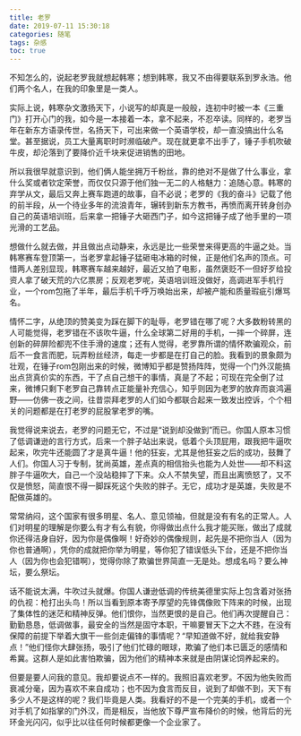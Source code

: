```yaml
---
title: 老罗
date: 2019-07-11 15:30:18
categories: 随笔
tags: 杂感
toc: true
---
```

不知怎么的，说起老罗我就想起韩寒；想到韩寒，我又不由得要联系到罗永浩。他们两个名人，在我的印象里是一类人。

实际上说，韩寒杂文激扬天下，小说写的却真是一般般，连初中时被一本《三重门》打开心门的我，如今是一本接着一本，拿不起来，不忍卒读。同样的，老罗当年在新东方语录传世，名扬天下，可出来做一个英语学校，却一直没搞出什么名堂。甚至据说，员工大量离职时时濒临破产。现在就更拿不出手了，锤子手机吹破牛皮，却沦落到了要降价近千块来促进销售的田地。

所以我很早就意识到，他们俩人能坐拥万千粉丝，靠的绝对不是做了什么事业，拿什么奖或者钦定荣誉，而仅仅只源于他们独一无二的人格魅力：追随心意。韩寒的弃学从文，最后又奔上赛车跑道的故事，自不必说；老罗的《我的奋斗》记载了他的前半段，从一个待业多年的流浪青年，辗转到新东方教书，再愤而离开转身创办自己的英语培训班，后来拿一把锤子大砸西门子，如今这把锤子成了他手里的一项光滑的工艺品。

想做什么就去做，并且做出点动静来，永远是比一些荣誉来得更高的牛逼之处。当韩寒赛车登顶第一，当老罗拿起锤子猛砸电冰箱的时候，正是他们名声的顶点。可惜两人差别显现，韩寒赛车越来越好，最近又拍了电影，虽然褒贬不一但好歹给投资人拿了破天荒的六亿票房；反观老罗呢，英语培训班没做好，高调进军手机行业，一个rom包拖了半年，最后手机千呼万唤始出来，却被产能和质量瑕疵引爆骂名。

情怀二字，从绝顶的赞美变为踩在脚下的耻辱，老罗错在哪了呢？大多数粉转黑的人可能觉得，老罗错在不该吹牛逼，什么全球第二好用的手机，一摔一个碎屏，连创新的碎屏险都兜不住手滑的速度；还有人觉得，老罗靠所谓的情怀欺骗观众，前后不一食言而肥，玩弄粉丝经济，每走一步都是在打自己的脸。我看到的景象颇为壮观，在锤子rom包刚出来的时候，微博知乎都是赞扬阵阵，觉得一个门外汉能搞出点货真价实的东西，干了点自己想干的事情，真是了不起；可现在完全倒了过来，微博只剩下老罗自己靠转点正能量补充信心，知乎则因为老罗的放弃而哀鸿遍野——仿佛一夜之间，往昔崇拜老罗的人们如今都联合起来一致发出控诉，个个相关的问题都是在打老罗的屁股掌老罗的嘴。

我觉得说来说去，老罗的问题无它，不过是“说到却没做到”而已。你国人原本习惯了低调谦逊的言行方式，后来一个胖子站出来说，低着个头顶屁用，跟我把牛逼吹起来，吹完牛还能圆了才是真牛逼！他的狂妄，尤其是他狂妄之后的成功，鼓舞了人们。你国人习于专制，犹尚英雄，差点真的相信抬头也能为人处世——却不料这胖子牛逼吹大，自己一个没站稳摔了下来。众人不禁失望，而且出离愤怒了，又不仅是愤怒，简直恨不得一脚踩死这个失败的胖子。无它，成功才是英雄，失败是不配做英雄的。

常常纳闷，这个国家有很多明星、名人、意见领袖，但就是没有有名的正常人。人们对明星的理解是你要么有才有么有貌，你得做出点什么我才能买账，做出了成就你还得洁身自好，因为你是偶像啊！好奇妙的偶像规则，起先是不把你当人（因为你也普通啊），凭你的成就把你举为明星，等你犯了错误低头下台，还是不把你当人（因为你也会犯错啊），觉得你除了欺骗世界简直一无是处。想成名吗？要么神坛，要么祭坛。

话不能说太满，牛吹过头就爆。你国人谦逊低调的传统美德里实际上包含着对张扬的仇视：枪打出头鸟！所以当看到原本寄予厚望的先锋偶像败下阵来的时候，出现了集体性的迷茫和精神反弹。他们恨你，当然更恨的是自己。他们再次提醒自己：勤勤恳恳，低调做事，最安全的当然是固守本职，干嘛要冒天下之大不韪，在没有保障的前提下举着大旗干一些剑走偏锋的事情呢？“早知道做不好，就给我安静点！”他们怪你大肆张扬，吸引了他们忙碌的眼球，欺骗了他们本已匮乏的感情和希冀。这群人是如此害怕欺骗，因为他们的精神本来就是由阴谋论饲养起来的。

但要是要人问我的意见。我却要说点不一样的。我照旧喜欢老罗。不因为他失败而衰减分毫，因为喜欢不来自成功；也不因为食言而反目，说到了却做不到，天下有多少人不是这样的呢？我们毕竟是人类。我看好的不是一个完美的手机，或者一个对手机了如指掌的门外汉，而是相反，当他放下尊严宣布降价的时候，他背后的光环金光闪闪，似乎比以往任何时候都更像一个企业家了。








